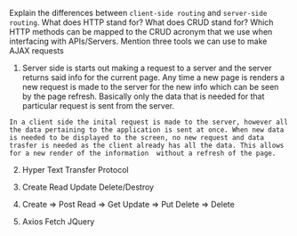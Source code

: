   Explain the differences between `client-side routing` and `server-side routing`.
  What does HTTP stand for?
  What does CRUD stand for?
  Which HTTP methods can be mapped to the CRUD acronym that we use when interfacing with APIs/Servers.
  Mention three tools we can use to make AJAX requests


  1. Server side is starts out making a request to a server and the server returns said info for the current page. Any time a new page is renders a new request is made to the server for the new info which can be seen by the page refresh. Basically only the data that is needed for that particular request is sent from the server. 
      
    In a client side the inital request is made to the server, however all the data pertaining to the application is sent at once. When new data is needed to be displayed to the screen, no new request and data trasfer is needed as the client already has all the data. This allows for a new render of the information  without a refresh of the page.

  2. Hyper Text Transfer Protocol

  3. Create Read Update Delete/Destroy

  4. Create => Post
      Read => Get
      Update => Put
      Delete => Delete

  5. Axios
      Fetch
      JQuery
